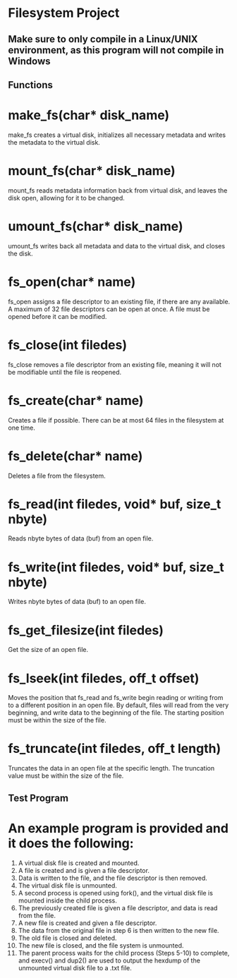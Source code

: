 # Filesystem Project

## Make sure to only compile in a Linux/UNIX environment, as this program will not compile in Windows

## Functions

# make_fs(char* disk_name)

make_fs creates a virtual disk, initializes all necessary metadata and writes the metadata to the virtual disk.

# mount_fs(char* disk_name)

mount_fs reads metadata information back from virtual disk, and leaves the disk open, allowing for it to be changed.

# umount_fs(char* disk_name)

umount_fs writes back all metadata and data to the virtual disk, and closes the disk.

# fs_open(char* name)

fs_open assigns a file descriptor to an existing file, if there are any available. A maximum of 32 file descriptors can be open at once. A file must be opened before it can be modified.

# fs_close(int filedes)

fs_close removes a file descriptor from an existing file, meaning it will not be modifiable until the file is reopened.

# fs_create(char* name)

Creates a file if possible. There can be at most 64 files in the filesystem at one time.

# fs_delete(char* name)

Deletes a file from the filesystem.

# fs_read(int filedes, void* buf, size_t nbyte)

Reads nbyte bytes of data (buf) from an open file.

# fs_write(int filedes, void* buf, size_t nbyte)

Writes nbyte bytes of data (buf) to an open file.

# fs_get_filesize(int filedes)

Get the size of an open file.

# fs_lseek(int filedes, off_t offset)

Moves the position that fs_read and fs_write begin reading or writing from to a different position in an open file. By default, files will read from the very beginning, and write data to the beginning of the file. The starting position must be within the size of the file.

# fs_truncate(int filedes, off_t length)

Truncates the data in an open file at the specific length. The truncation value must be within the size of the file.

## Test Program

# An example program is provided and it does the following:

1. A virtual disk file is created and mounted.
2. A file is created and is given a file descriptor.
3. Data is written to the file, and the file descriptor is then removed.
4. The virtual disk file is unmounted.
5. A second process is opened using fork(), and the virtual disk file is mounted inside the child process.
6. The previously created file is given a file descriptor, and data is read from the file.
7. A new file is created and given a file descriptor.
8. The data from the original file in step 6 is then written to the new file.
9. The old file is closed and deleted.
10. The new file is closed, and the file system is unmounted.
11. The parent process waits for the child process (Steps 5-10) to complete, and execv() and dup2() are used to output the hexdump of the unmounted virtual disk file to a .txt file.
